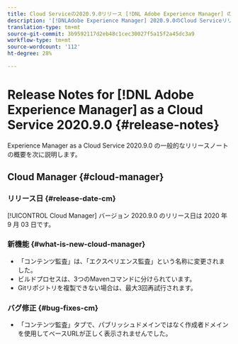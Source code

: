 ```yaml
---
title: Cloud Serviceの2020.9.0リリース [!DNL Adobe Experience Manager] のリリースノート。
description: '[!DNLAdobe Experience Manager] 2020.9.0のCloud Serviceリリースノートとして。'
translation-type: tm+mt
source-git-commit: 3b9592117d2eb48c1cec30027f5a15f2a45dc3a9
workflow-type: tm+mt
source-wordcount: '112'
ht-degree: 28%

---
```



# Release Notes for [!DNL Adobe Experience Manager] as a Cloud Service 2020.9.0 {#release-notes}

Experience Manager as a Cloud Service 2020.9.0 の一般的なリリースノートの概要を次に説明します。


## Cloud Manager {#cloud-manager}

### リリース日 {#release-date-cm}

[!UICONTROL Cloud Manager] バージョン 2020.9.0 のリリース日は 2020 年 9 月 03 日です。

### 新機能 {#what-is-new-cloud-manager}

* 「コンテンツ監査」は、「エクスペリエンス監査」という名称に変更されました。
* ビルドプロセスは、3つのMavenコマンドに分けられています。
* Gitリポジトリを複製できない場合は、最大3回再試行されます。

### バグ修正 {#bug-fixes-cm}

* 「コンテンツ監査」タブで、パブリッシュドメインではなく作成者ドメインを使用してベースURLが正しく表示されませんでした。